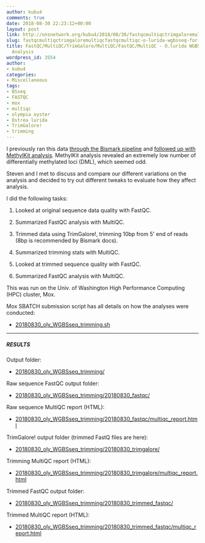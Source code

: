```yaml
---
author: kubu4
comments: true
date: 2018-08-30 22:23:12+00:00
layout: post
link: http://onsnetwork.org/kubu4/2018/08/30/fastqcmultiqctrimgaloremultiqcfastqcmultiqc-o-lurida-wgbsseq-for-methylation-analysis/
slug: fastqcmultiqctrimgaloremultiqcfastqcmultiqc-o-lurida-wgbsseq-for-methylation-analysis
title: FastQC/MultiQC/TrimGalore/MultiQC/FastQC/MultiQC - O.lurida WGBSseq for Methylation
  Analysis
wordpress_id: 3554
author:
- kubu4
categories:
- Miscellaneous
tags:
- BSseq
- FASTQC
- mox
- multiqc
- olympia oyster
- Ostrea lurida
- TrimGalore!
- trimming
---
```


I previously ran this data [through the Bismark pipeline](http://onsnetwork.org/kubu4/2018/08/16/dna-methylation-analysis-bismark-pipeline-on-all-olympia-oyster-bsseq-datasets/) and [followed up with MethylKit analysis](http://onsnetwork.org/kubu4/2018/09/04/dna-methylation-analysis-olympia-oyster-bsseq-methylkit-analysis/). MethylKit analysis revealed an extremely low number of differentially methylated loci (DML), which seemed odd.

Steven and I met to discuss and compare our different variations on the analysis and decided to try out different tweaks to evaluate how they affect analysis.

I did the following tasks:





  1. Looked at original sequence data quality with FastQC.



  2. Summarized FastQC analysis with MultiQC.



  3. Trimmed data using TrimGalore!, trimming 10bp from 5' end of reads (8bp is recommended by Bismark docs).



  4. Summarized trimming stats with MultiQC.



  5. Looked at trimmed sequence quality with FastQC.



  6. Summarized FastQC analysis with MultiQC.






This was run on the Univ. of Washington High Performance Computing (HPC) cluster, Mox.

Mox SBATCH submission script has all details on how the analyses were conducted:





  * [20180830_oly_WGBSseq_trimming.sh](http://owl.fish.washington.edu/Athaliana/20180830_oly_WGBSseq_trimming/20180830_oly_WGBSseq_trimming.sh)





* * *





##### RESULTS



Output folder:





  * [20180830_oly_WGBSseq_trimming/](http://owl.fish.washington.edu/Athaliana/20180830_oly_WGBSseq_trimming/)



Raw sequence FastQC output folder:



  * [20180830_oly_WGBSseq_trimming/20180830_fastqc/](http://owl.fish.washington.edu/Athaliana/20180830_oly_WGBSseq_trimming/20180830_fastqc/)



Raw sequence MultiQC report (HTML):



  * [20180830_oly_WGBSseq_trimming/20180830_fastqc/multiqc_report.html](http://owl.fish.washington.edu/Athaliana/20180830_oly_WGBSseq_trimming/20180830_fastqc/multiqc_report.html)



TrimGalore! output folder (trimmed FastQ files are here):



  * [20180830_oly_WGBSseq_trimming/20180830_trimgalore/](http://owl.fish.washington.edu/Athaliana/20180830_oly_WGBSseq_trimming/20180830_trimgalore/)



Trimming MultiQC report (HTML):



  * [20180830_oly_WGBSseq_trimming/20180830_trimgalore/multiqc_report.html](http://owl.fish.washington.edu/Athaliana/20180830_oly_WGBSseq_trimming/20180830_trimgalore/multiqc_report.html)



Trimmed FastQC output folder:



  * [20180830_oly_WGBSseq_trimming/20180830_trimmed_fastqc/](http://owl.fish.washington.edu/Athaliana/20180830_oly_WGBSseq_trimming/20180830_trimmed_fastqc/)



Trimmed MultiQC report (HTML):



  * [20180830_oly_WGBSseq_trimming/20180830_trimmed_fastqc/multiqc_report.html](http://owl.fish.washington.edu/Athaliana/20180830_oly_WGBSseq_trimming/20180830_trimmed_fastqc/multiqc_report.html)


